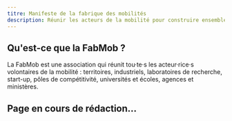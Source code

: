 ```yaml
---
titre: Manifeste de la fabrique des mobilités
description: Réunir les acteurs de la mobilité pour construire ensemble une mobilité durable et open source
---
```


## Qu'est-ce que la FabMob ?

La FabMob est une association qui réunit tou·te·s les acteur·rice·s volontaires de la mobilité : territoires, industriels, laboratoires de recherche, start-up, pôles de compétitivité, universités et écoles, agences et ministères.

## Page en cours de rédaction...
